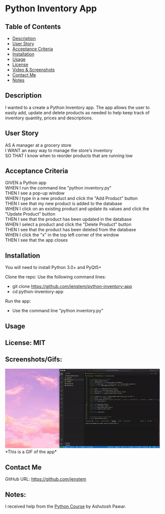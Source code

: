 #  Python Inventory App

## Table of Contents
+ [Description](#description)
+ [User Story](#userstory)
+ [Acceptance Criteria](#acceptance)
+ [Installation](#installation)
+ [Usage](#usage)
+ [License](#license)
+ [Video & Screenshots](#screenshots)
+ [Contact Me](#contact)
+ [Notes](#notes)
##

<a id='description'></a>
## Description

I wanted to a create a Python Inventory app.  The app allows the user to easily add, update and delete products as needed to help keep track of inventory quantity, prices and descriptions.
##

<a id='userstory'></a>
## User Story

AS A manager at a grocery store\
I WANT an easy way to manage the store's inventory\
SO THAT I know when to reorder products that are running low
##

<a id='acceptance'></a>
## Acceptance Criteria

GIVEN a Python app\
WHEN I run the command line "python inventory.py"\
THEN I see a pop-up window\
WHEN I type in a new product and click the "Add Product" button\
THEN I see that my new product is added to the database\
WHEN I click on an existing product and update its values and click the "Update Product" button\
THEN I see that the product has been updated in the database\
WHEN I select a product and click the "Delete Product" button\
THEN I see that the product has been deleted from the database\
WHEN I click the "x" in the top left corner of the window\
THEN I see that the app closes
##

<a id='installation'></a>
## Installation
You will need to install Python 3.0+ and PyQt5+

Clone the repo:
Use the following command lines:
- git clone https://github.com/jenstem/python-inventory-app
- cd python-inventory-app

Run the app:
- Use the command line "python inventory.py"
##

<a id='usage'></a>
## Usage

##

<a id='license'></a>
## License:  MIT
##

<a id='screenshots'></a>
## Screenshots/Gifs:

<img src="https://github.com/jenstem/python-inventory-app/blob/main/inventory.gif" width=1000>
*This is a GIF of the app*

<a id='contact'></a>
## Contact Me
GitHub URL:  https://github.com/jenstem

##
<a id='notes'></a>
## Notes:

I received help from the [Python Course](https://www.udemy.com/course/python-masterclass-course) by Ashutosh Pawar.